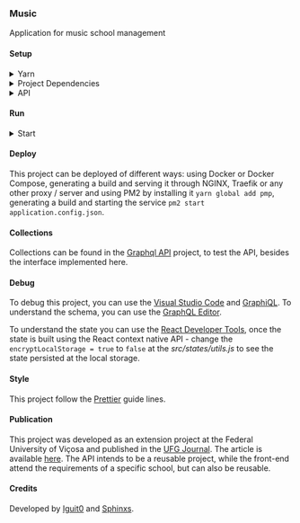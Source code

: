 ### Music

Application for music school management

#### Setup

<details>
<summary>Yarn</summary>
Configure the repository:

```sh
sudo curl -sS https://dl.yarnpkg.com/debian/pubkey.gpg | sudo apt-key add - && echo "deb https://dl.yarnpkg.com/debian/ stable main" | sudo tee /etc/apt/sources.list.d/yarn.list
```

Update the source list:

```sh
sudo apt update
```

Install Yarn:

```sh
sudo apt install yarn
```

</details>

<details>
<summary>Project Dependencies</summary>
Install project dependencies:

```sh
yarn install
```

</details>

<details>
<summary>API</summary>

This project was built in a modularized way, this means that this is the front-end and the back-end is in a separete [project](https://github.com/Sphinxs/Graph). Access the Graphql API [project](https://github.com/Sphinxs/Graph) to set the API.

</details>

#### Run

<details>
<summary>Start</summary>
Start the application:

```sh
yarn start
```

Open the [localhost:4000](http://localhost:4000) URL in the browser. If is there already a service running at this port, try to kill the service `fuser -k 4000/tcp`.

</details>

#### Deploy

This project can be deployed of different ways: using Docker or Docker Compose, generating a build and serving it through NGINX, Traefik or any other proxy  / server and using PM2 by installing it `yarn global add pmp`, generating a build and starting the service `pm2 start application.config.json`.

#### Collections

Collections can be found in the [Graphql API](https://github.com/Sphinxs/Graph/tree/master/collections) project, to test the API, besides the interface implemented here.

#### Debug

To debug this project, you can use the [Visual Studio Code](https://code.visualstudio.com/) and [GraphiQL](https://github.com/graphql/graphiql). To understand the schema, you can use the [GraphQL Editor](https://app.graphqleditor.com/grapher/grapher).

To understand the state you can use the [React Developer Tools](https://chrome.google.com/webstore/detail/react-developer-tools/fmkadmapgofadopljbjfkapdkoienihi), once the state is built using the React context native API - change the `encryptLocalStorage = true` to `false` at the _src/states/utils.js_ to see the state persisted at the local storage.

#### Style

This project follow the [Prettier](https://prettier.io/) guide lines.

#### Publication

This project was developed as an extension project at the Federal University of Viçosa and published in the [UFG Journal](https://www.revistas.ufg.br/revistaufg). The article is available [here](https://www.revistas.ufg.br/revistaufg/article/view/60606/34032). The API intends to be a reusable project, while the front-end attend the requirements of a specific school, but can also be reusable.

#### Credits

Developed by [Iguit0](https://github.com/iguit0) and [Sphinxs](https://github.com/Sphinxs).
